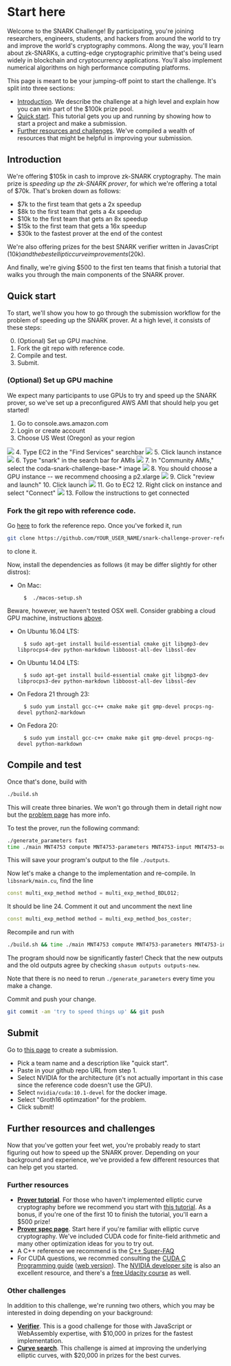 # Start here 

Welcome to the SNARK Challenge! By participating, you're joining researchers, engineers, students, and hackers from around the world to try and improve the world's cryptography commons. Along the way, you'll learn about zk-SNARKs, a cutting-edge cryptographic primitive that's being used widely in blockchain and cryptocurrency applications. You'll also implement numerical algorithms on high performance computing platforms.

This page is meant to be your jumping-off point to start the challenge. It's split into three sections:

- [Introduction](#introduction). We describe the challenge at a high level and explain how you can win part of the $100k prize pool.
- [Quick start](#quick-start). This tutorial gets you up and running by showing how to start a project and make a submission.  
- [Further resources and challenges](#further-resources-and-challenges). We've compiled a wealth of resources that might be helpful in improving your submission.

## Introduction

We're offering $105k in cash to improve zk-SNARK cryptography. The main prize is *speeding up the zk-SNARK prover*, for which we're offering a total of $70k. That's broken down as follows:

- $7k to the first team that gets a 2x speedup
- $8k to the first team that gets a 4x speedup
- $10k to the first team that gets an 8x speedup
- $15k to the first team that gets a 16x speedup
- $30k to the fastest prover at the end of the contest

We're also offering prizes for the best SNARK verifier written in JavasCript ($10k) and the best elliptic curve improvements ($20k).

And finally, we're giving $500 to the first ten teams that finish a tutorial that walks you through the main components of the SNARK prover.

## Quick start

To start, we'll show you how to go through the submission workflow for the problem of speeding
up the SNARK prover.
At a high level, it consists of these steps:

0. (Optional) Set up GPU machine.
1. Fork the git repo with reference code.
2. Compile and test.
3. Submit.

### (Optional) Set up GPU machine

We expect many participants to use GPUs to try and speed up the SNARK prover, so we've set up a preconfigured AWS AMI that should help you get started!

1. Go to console.aws.amazon.com
2. Login or create account
3. Choose US West (Oregon) as your region
<img src="static/oregon.png">
4. Type EC2 in the "Find Services" searchbar
<img src="static/ec2.png">
5. Click launch instance
<img src="static/launch.png">
6. Type "snark" in the search bar for AMIs
<img src="static/snark.png">
7. In "Community AMIs," select the coda-snark-challenge-base-* image
<img src="static/ami.png">
8. You should choose a GPU instance -- we recommend choosing a p2.xlarge
<img src="static/p2x.png">
9. Click "review and launch"
10. Click launch
<img src="static/launchv2.png">
11. Go to EC2
12. Right click on instance and select "Connect"
<img src="static/connect.png">
13. Follow the instructions to get connected

### Fork the git repo with reference code.

Go [here](https://github.com/CodaProtocol/snark-challenge-prover-reference) to fork the reference repo. Once you've
forked it, run
```bash
git clone https://github.com/YOUR_USER_NAME/snark-challenge-prover-reference.git
```
to clone it.

Now, install the dependencies as follows (it may be differ slightly for
other distros):

- On Mac:

        $  ./macos-setup.sh

Beware, however, we haven't tested OSX well. Consider grabbing a cloud GPU machine, instructions [above](#cloud-setup).

* On Ubuntu 16.04 LTS:

        $ sudo apt-get install build-essential cmake git libgmp3-dev libprocps4-dev python-markdown libboost-all-dev libssl-dev

* On Ubuntu 14.04 LTS:

        $ sudo apt-get install build-essential cmake git libgmp3-dev libprocps3-dev python-markdown libboost-all-dev libssl-dev

* On Fedora 21 through 23:

        $ sudo yum install gcc-c++ cmake make git gmp-devel procps-ng-devel python2-markdown

* On Fedora 20:

        $ sudo yum install gcc-c++ cmake make git gmp-devel procps-ng-devel python-markdown

## Compile and test

Once that's done, build with
```bash
./build.sh
```

This will create three binaries. We won't go through them in detail right now but the [problem page](https://coinlist.co/build/coda/pages/problem-07-groth16-prover-challenges) has more info.

To test the prover, run the following command:
```bash
./generate_parameters fast
time ./main MNT4753 compute MNT4753-parameters MNT4753-input MNT4753-output
```
This will save your program's output to the file `./outputs`.

Now let's make a change to the implementation and re-compile.
In `libsnark/main.cu`, find the line 
```c++
const multi_exp_method method = multi_exp_method_BDLO12;
```
It should be line 24. Comment it out and uncomment the next line
```c++
const multi_exp_method method = multi_exp_method_bos_coster;
```

Recompile and run with
```bash
./build.sh && time ./main MNT4753 compute MNT4753-parameters MNT4753-input MNT4753-output
```

The program should now be significantly faster!
Check that the new outputs and the old outputs agree by checking
`shasum outputs outputs-new`.

Note that there is no need to rerun  `./generate_parameters` every time you make a change.

Commit and push your change.
```bash
git commit -am 'try to speed things up' && git push
```

## Submit

Go to [this page](https://coinlist.co/build/coda/projects/new) to create a submission.

- Pick a team name and a description like "quick start".
- Paste in your github repo URL from step 1.
- Select NVIDIA for the architecture (it's not actually important in this case since the reference code doesn't use the GPU).
- Select `nvidia/cuda:10.1-devel` for the docker image.
- Select "Groth16 optimzation" for the problem.
- Click submit!

## Further resources and challenges

Now that you've gotten your feet wet, you're probably ready to
start figuring out how to speed up the SNARK prover. Depending on 
your background and experience, we've provided a few different 
resources that can help get you started.

### Further resources

- [**Prover tutorial**](https://coinlist.co/build/coda/pages/tutorial). For those who haven't implemented elliptic curve cryptography before we recommend you start with [this tutorial](https://coinlist.co/build/coda/pages/tutorial). As a bonus, if you're one of the first 10 to finish the tutorial, you'll earn a $500 prize!
- [**Prover spec page**](https://coinlist.co/build/coda/pages/problem-07-groth16-prover-challenges). Start here if you're familiar with elliptic curve cryptography. We've included CUDA code for finite-field arithmetic and many other optimization ideas for you to try out.
- A C++ reference we recommend is the [C++ Super-FAQ](https://isocpp.org/faq)
- For CUDA questions, we recommed consulting the [CUDA C Programming guide](https://docs.nvidia.com/cuda/pdf/CUDA_C_Programming_Guide.pdf) ([web version](https://docs.nvidia.com/cuda/cuda-c-programming-guide/)). The [NVIDIA developer site](https://docs.nvidia.com/cuda/) is also an excellent resource, and there's a [free Udacity course](https://developer.nvidia.com/udacity-cs344-intro-parallel-programming) as well.

### Other challenges

In addition to this challenge, we're running two others, which you may be interested in doing depending on your background:

- [**Verifier**](https://coinlist.co/build/coda/pages/verifier). This is a good challenge for those with JavaScript or WebAssembly expertise, with $10,000 in prizes for the fastest implementation.
- [**Curve search**](https://coinlist.co/build/coda/pages/theory). This challenge is aimed at improving the underlying elliptic curves, with $20,000 in prizes for the best curves.


